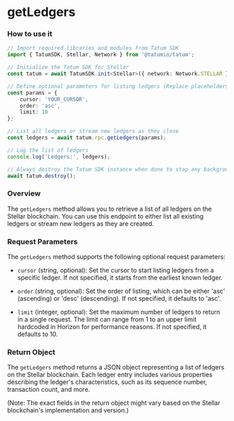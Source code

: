 # getLedgers

### How to use it

```typescript
// Import required libraries and modules from Tatum SDK
import { TatumSDK, Stellar, Network } from '@tatumio/tatum';

// Initialize the Tatum SDK for Stellar
const tatum = await TatumSDK.init<Stellar>({ network: Network.STELLAR });

// Define optional parameters for listing ledgers (Replace placeholders with actual values)
const params = {
    cursor: 'YOUR_CURSOR',
    order: 'asc',
    limit: 10
};

// List all ledgers or stream new ledgers as they close
const ledgers = await tatum.rpc.getLedgers(params);

// Log the list of ledgers
console.log('Ledgers:', ledgers);

// Always destroy the Tatum SDK instance when done to stop any background processes
await tatum.destroy();
```

### Overview

The `getLedgers` method allows you to retrieve a list of all ledgers on the Stellar blockchain. You can use this endpoint to either list all existing ledgers or stream new ledgers as they are created.

### Request Parameters

The `getLedgers` method supports the following optional request parameters:

- `cursor` (string, optional): 
  Set the cursor to start listing ledgers from a specific ledger. If not specified, it starts from the earliest known ledger.

- `order` (string, optional): 
  Set the order of listing, which can be either 'asc' (ascending) or 'desc' (descending). If not specified, it defaults to 'asc'.

- `limit` (integer, optional): 
  Set the maximum number of ledgers to return in a single request. The limit can range from 1 to an upper limit hardcoded in Horizon for performance reasons. If not specified, it defaults to 10.

### Return Object

The `getLedgers` method returns a JSON object representing a list of ledgers on the Stellar blockchain. Each ledger entry includes various properties describing the ledger's characteristics, such as its sequence number, transaction count, and more.

(Note: The exact fields in the return object might vary based on the Stellar blockchain's implementation and version.)
